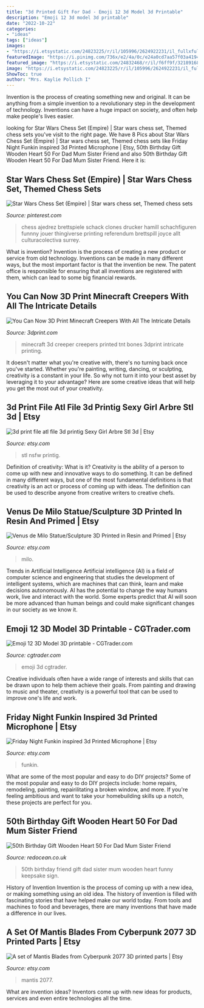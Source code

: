 ```yaml
---
title: "3d Printed Gift For Dad - Emoji 12 3d Model 3d Printable"
description: "Emoji 12 3d model 3d printable"
date: "2022-10-22"
categories:
- "ideas"
tags: ["ideas"]
images:
- "https://i.etsystatic.com/24823225/r/il/105996/2624922231/il_fullxfull.2624922231_givb.jpg"
featuredImage: "https://i.pinimg.com/736x/e2/4a/0c/e24a0cd7aa57f03a4194ee219581c378--star-wars-chess-set-chess-games.jpg"
featured_image: "https://i.etsystatic.com/24832468/r/il/f6ff9f/3218916802/il_fullxfull.3218916802_het8.jpg"
image: "https://i.etsystatic.com/24823225/r/il/105996/2624922231/il_fullxfull.2624922231_givb.jpg"
ShowToc: true
author: "Mrs. Kaylie Pollich I"
---
```



Invention is the process of creating something new and original. It can be anything from a simple invention to a revolutionary step in the development of technology. Inventions can have a huge impact on society, and often help make people's lives easier.

	

		
looking for Star Wars Chess Set (Empire) | Star wars chess set, Themed chess sets you've visit to the right page. We have 8 Pics about Star Wars Chess Set (Empire) | Star wars chess set, Themed chess sets like Friday Night Funkin inspired 3d Printed Microphone | Etsy, 50th Birthday Gift Wooden Heart 50 For Dad Mum Sister Friend and also 50th Birthday Gift Wooden Heart 50 For Dad Mum Sister Friend. Here it is:
		
    
## Star Wars Chess Set (Empire) | Star Wars Chess Set, Themed Chess Sets

<img loading=lazy src="https://i.pinimg.com/736x/e2/4a/0c/e24a0cd7aa57f03a4194ee219581c378--star-wars-chess-set-chess-games.jpg" onerror="this.onerror=null;this.src='https://tse3.mm.bing.net/th?id=OIP.UXJeKK-w4RuKV6igJyrqugHaE7&amp;pid=15.1';" alt="Star Wars Chess Set (Empire) | Star wars chess set, Themed chess sets">

_Source: pinterest.com_

>chess ajedrez brettspiele schack clones drucker hamill schachfiguren funnny jouer thingiverse printing referendum brettspill joyce allt culturacolectiva surrey. 

	

What is invention?
Invention is the process of creating a new product or service from old technology. Inventions can be made in many different ways, but the most important factor is that the invention be new. 
The patent office is responsible for ensuring that all inventions are registered with them, which can lead to some big financial rewards.

    
## You Can Now 3D Print Minecraft Creepers With All The Intricate Details

<img loading=lazy src="http://3dprint.com/wp-content/uploads/2014/10/creeper5-1024x681.jpg" onerror="this.onerror=null;this.src='https://tse2.mm.bing.net/th?id=OIP.Kcjm81fSHhfDierJ1Yx9VwHaE7&amp;pid=15.1';" alt="You Can Now 3D Print Minecraft Creepers With All The Intricate Details">

_Source: 3dprint.com_

>minecraft 3d creeper creepers printed tnt bones 3dprint intricate printing. 

	

It doesn't matter what you're creative with, there's no turning back once you've started. Whether you're painting, writing, dancing, or sculpting, creativity is a constant in your life. So why not turn it into your best asset by leveraging it to your advantage? Here are some creative ideas that will help you get the most out of your creativity.

    
## 3d Print File Atl File 3d Printig Sexy Girl Arbre Stl 3d | Etsy

<img loading=lazy src="https://i.etsystatic.com/9593478/r/il/9ea411/3161370162/il_1140xN.3161370162_yztn.jpg" onerror="this.onerror=null;this.src='https://tse1.mm.bing.net/th?id=OIP.9InRQVjqDFOGE5j2uKyT6AHaLr&amp;pid=15.1';" alt="3d print file atl file 3d printig Sexy Girl Arbre Stl 3d | Etsy">

_Source: etsy.com_

>stl nsfw printig. 

	

Definition of creativity: What is it?
Creativity is the ability of a person to come up with new and innovative ways to do something. It can be defined in many different ways, but one of the most fundamental definitions is that creativity is an act or process of coming up with ideas. The definition can be used to describe anyone from creative writers to creative chefs.

    
## Venus De Milo Statue/Sculpture 3D Printed In Resin And Primed | Etsy

<img loading=lazy src="https://i.etsystatic.com/24823225/r/il/105996/2624922231/il_fullxfull.2624922231_givb.jpg" onerror="this.onerror=null;this.src='https://tse2.mm.bing.net/th?id=OIP._Z_GopcG550H22SnxjJ34gHaJ4&amp;pid=15.1';" alt="Venus de Milo Statue/Sculpture 3D Printed in Resin and Primed | Etsy">

_Source: etsy.com_

>milo. 

	

Trends in Artificial Intelligence
Artificial intelligence (AI) is a field of computer science and engineering that studies the development of intelligent systems, which are machines that can think, learn and make decisions autonomously. AI has the potential to change the way humans work, live and interact with the world. Some experts predict that AI will soon be more advanced than human beings and could make significant changes in our society as we know it.

    
## Emoji 12 3D Model 3D Printable - CGTrader.com

<img loading=lazy src="https://img-new.cgtrader.com/items/238456/emoji_12_3d_model_8639a54a-d109-4836-847f-b53ef7bf06ac.png" onerror="this.onerror=null;this.src='https://tse2.mm.bing.net/th?id=OIP._RTh4HxeIxLvldZlZ8s-hQHaHV&amp;pid=15.1';" alt="Emoji 12 3D Model 3D printable - CGTrader.com">

_Source: cgtrader.com_

>emoji 3d cgtrader. 

	

Creative individuals often have a wide range of interests and skills that can be drawn upon to help them achieve their goals. From painting and drawing to music and theater, creativity is a powerful tool that can be used to improve one's life and work.

    
## Friday Night Funkin Inspired 3d Printed Microphone | Etsy

<img loading=lazy src="https://i.etsystatic.com/24832468/r/il/f6ff9f/3218916802/il_fullxfull.3218916802_het8.jpg" onerror="this.onerror=null;this.src='https://tse2.mm.bing.net/th?id=OIP.8gZIkPutV_fffHxKtYdnagHaJ4&amp;pid=15.1';" alt="Friday Night Funkin inspired 3d Printed Microphone | Etsy">

_Source: etsy.com_

>funkin. 

	

What are some of the most popular and easy to do DIY projects?
Some of the most popular and easy to do DIY projects include: home repairs, remodeling, painting, repairilitating a broken window, and more. If you're feeling ambitious and want to take your homebuilding skills up a notch, these projects are perfect for you.

    
## 50th Birthday Gift Wooden Heart 50 For Dad Mum Sister Friend

<img loading=lazy src="https://www.redocean.co.uk/image/cache/products/12034/image06_2000-1500x1500.jpg" onerror="this.onerror=null;this.src='https://tse1.mm.bing.net/th?id=OIP.29mSkPPu4pK9YHf4cFCmBAHaHa&amp;pid=15.1';" alt="50th Birthday Gift Wooden Heart 50 For Dad Mum Sister Friend">

_Source: redocean.co.uk_

>50th birthday friend gift dad sister mum wooden heart funny keepsake sign. 

	

History of Invention
Invention is the process of coming up with a new idea, or making something using an old idea. The history of invention is filled with fascinating stories that have helped make our world today. From tools and machines to food and beverages, there are many inventions that have made a difference in our lives.

    
## A Set Of Mantis Blades From Cyberpunk 2077 3D Printed Parts | Etsy

<img loading=lazy src="https://i.etsystatic.com/20906462/r/il/74c53b/2733314214/il_fullxfull.2733314214_ggy0.jpg" onerror="this.onerror=null;this.src='https://tse1.mm.bing.net/th?id=OIP.F9yMeifIWmmRMhkcJHmLnwHaJ4&amp;pid=15.1';" alt="A set of Mantis Blades from Cyberpunk 2077 3D printed parts | Etsy">

_Source: etsy.com_

>mantis 2077. 

	

What are invention ideas?
Inventors come up with new ideas for products, services and even entire technologies all the time.

